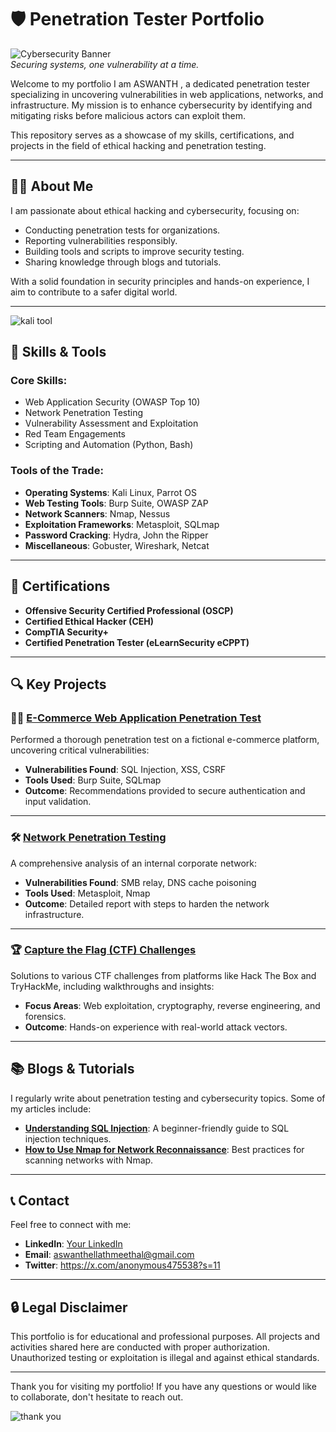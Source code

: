 # 🛡️ Penetration Tester Portfolio

![Cybersecurity Banner](https://media.licdn.com/dms/image/v2/C5112AQF9a-hvzWn8uA/article-cover_image-shrink_600_2000/article-cover_image-shrink_600_2000/0/1574956586430?e=2147483647&v=beta&t=faWAY3rdqbrJ3KRDrREWhTmkIvTYkgOw7_mnz5znMLA)  
*Securing systems, one vulnerability at a time.*

Welcome to my portfolio I am ASWANTH , a dedicated penetration tester specializing in uncovering vulnerabilities in web applications, networks, and infrastructure. My mission is to enhance cybersecurity by identifying and mitigating risks before malicious actors can exploit them.

This repository serves as a showcase of my skills, certifications, and projects in the field of ethical hacking and penetration testing.

---

## 🧑‍💻 About Me

I am passionate about ethical hacking and cybersecurity, focusing on:
- Conducting penetration tests for organizations.
- Reporting vulnerabilities responsibly.
- Building tools and scripts to improve security testing.
- Sharing knowledge through blogs and tutorials.

With a solid foundation in security principles and hands-on experience, I aim to contribute to a safer digital world.

---
![kali tool](https://media.licdn.com/dms/image/v2/D4D12AQGKf2rBFdEF-g/article-cover_image-shrink_720_1280/article-cover_image-shrink_720_1280/0/1701858479981?e=2147483647&v=beta&t=pwKiTLVOvqwxivhIgoSMcSgArbUjoLAAQWzI1F3i_aY)
## 🔧 Skills & Tools

### Core Skills:
- Web Application Security (OWASP Top 10)
- Network Penetration Testing
- Vulnerability Assessment and Exploitation
- Red Team Engagements
- Scripting and Automation (Python, Bash)

### Tools of the Trade:
- **Operating Systems**: Kali Linux, Parrot OS
- **Web Testing Tools**: Burp Suite, OWASP ZAP
- **Network Scanners**: Nmap, Nessus
- **Exploitation Frameworks**: Metasploit, SQLmap
- **Password Cracking**: Hydra, John the Ripper
- **Miscellaneous**: Gobuster, Wireshark, Netcat

---

## 📜 Certifications

- **Offensive Security Certified Professional (OSCP)**
- **Certified Ethical Hacker (CEH)**
- **CompTIA Security+**
- **Certified Penetration Tester (eLearnSecurity eCPPT)**

---

## 🔍 Key Projects

### 🕵️‍♂️ [E-Commerce Web Application Penetration Test](https://github.com/yourusername/ecommerce-pentest)
Performed a thorough penetration test on a fictional e-commerce platform, uncovering critical vulnerabilities:
- **Vulnerabilities Found**: SQL Injection, XSS, CSRF
- **Tools Used**: Burp Suite, SQLmap
- **Outcome**: Recommendations provided to secure authentication and input validation.

---

### 🛠️ [Network Penetration Testing](https://github.com/yourusername/network-pentest)
A comprehensive analysis of an internal corporate network:
- **Vulnerabilities Found**: SMB relay, DNS cache poisoning
- **Tools Used**: Metasploit, Nmap
- **Outcome**: Detailed report with steps to harden the network infrastructure.

---

### 🏆 [Capture the Flag (CTF) Challenges](https://github.com/yourusername/ctf-challenges)
Solutions to various CTF challenges from platforms like Hack The Box and TryHackMe, including walkthroughs and insights:
- **Focus Areas**: Web exploitation, cryptography, reverse engineering, and forensics.
- **Outcome**: Hands-on experience with real-world attack vectors.

---

## 📚 Blogs & Tutorials

I regularly write about penetration testing and cybersecurity topics. Some of my articles include:
- **[Understanding SQL Injection](https://github.com/yourusername/sql-injection-guide)**: A beginner-friendly guide to SQL injection techniques.
- **[How to Use Nmap for Network Reconnaissance](https://github.com/yourusername/nmap-guide)**: Best practices for scanning networks with Nmap.

---

## 📞 Contact

Feel free to connect with me:
- **LinkedIn**: [Your LinkedIn](https://www.linkedin.com/in/your-profile)
- **Email**: aswanthellathmeethal@gmail.com
- **Twitter**: https://x.com/anonymous475538?s=11

---

## 🔒 Legal Disclaimer

This portfolio is for educational and professional purposes. All projects and activities shared here are conducted with proper authorization. Unauthorized testing or exploitation is illegal and against ethical standards.

---

Thank you for visiting my portfolio! If you have any questions or would like to collaborate, don't hesitate to reach out.


![thank you](https://media3.giphy.com/media/v1.Y2lkPTc5MGI3NjExZm03d3Buem50ZHB1cW14MzBpN2V5MTNhYXkxc29hbnEyN2h4OXVzaSZlcD12MV9pbnRlcm5hbF9naWZfYnlfaWQmY3Q9Zw/115BJle6N2Av0A/200.webp)
